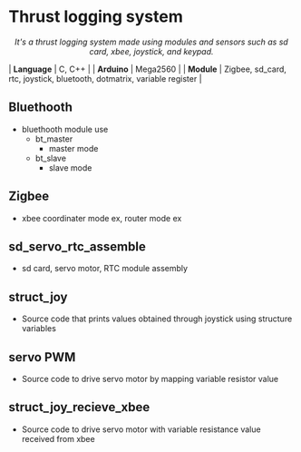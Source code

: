 # Thrust logging system
<div align="center">
  <p align="center">
   <i>It's a thrust logging system made using modules and sensors such as sd card, xbee, joystick, and keypad.</i>
  </p>
</div>

| **Language** | C, C++ |
| **Arduino** | Mega2560 |
| **Module** | Zigbee, sd_card, rtc, joystick, bluetooth, dotmatrix, variable register |

## Bluethooth
* bluethooth module use
  * bt_master
    * master mode
  * bt_slave
    * slave mode
## Zigbee
* xbee coordinater mode ex, router mode ex
## sd_servo_rtc_assemble
* sd card, servo motor, RTC module assembly
## struct_joy
* Source code that prints values ​​obtained through joystick using structure variables
## servo PWM
* Source code to drive servo motor by mapping variable resistor value
## struct_joy_recieve_xbee
* Source code to drive servo motor with variable resistance value received from xbee
